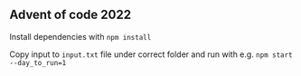 ## Advent of code 2022

Install dependencies with `npm install`

Copy input to `input.txt` file under correct folder and run with e.g. `npm start --day_to_run=1`